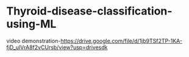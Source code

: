 # Thyroid-disease-classification-using-ML
video demonstration-https://drive.google.com/file/d/1jb9TSf2TP-1KA-fjD_ulVrA8f2vCUrsb/view?usp=drivesdk
